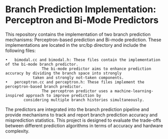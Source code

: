 # Branch Prediction Implementation: Perceptron and Bi-Mode Predictors
This repository contains the implementation of two branch prediction mechanisms: Perceptron-based prediction and Bi-mode prediction. These implementations are located in the src/bp directory and include the following files:

	•	bimodal.cc and bimodal.h: These files contain the implementation of the bi-mode branch predictor. 
                    The bi-mode predictor aims to enhance prediction accuracy by dividing the branch space into strongly
		    	taken and strongly not-taken components.
	•	perceptron.cc and perceptron.h: These files implement the perceptron-based branch predictor.
                    The perceptron predictor uses a machine-learning-inspired approach to improve prediction by 
			considering multiple branch histories simultaneously.

The predictors are integrated into the branch prediction pipeline and provide mechanisms to track and report branch prediction accuracy and misprediction statistics. This project is designed to evaluate the trade-offs between different prediction algorithms in terms of accuracy and hardware complexity.
